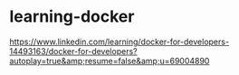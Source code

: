 # learning-docker
https://www.linkedin.com/learning/docker-for-developers-14493163/docker-for-developers?autoplay=true&amp;resume=false&amp;u=69004890
